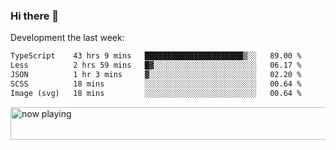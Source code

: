 ### Hi there 👋

Development the last week:
<!--START_SECTION:waka-->

```txt
TypeScript    43 hrs 9 mins   ██████████████████████▒░░   89.00 %
Less          2 hrs 59 mins   █▓░░░░░░░░░░░░░░░░░░░░░░░   06.17 %
JSON          1 hr 3 mins     ▓░░░░░░░░░░░░░░░░░░░░░░░░   02.20 %
SCSS          18 mins         ░░░░░░░░░░░░░░░░░░░░░░░░░   00.64 %
Image (svg)   18 mins         ░░░░░░░░░░░░░░░░░░░░░░░░░   00.64 %
```

<!--END_SECTION:waka-->

<!--
**JASONPANGGO/jasonpanggo** is a ✨ _special_ ✨ repository because its `README.md` (this file) appears on your GitHub profile.

Here are some ideas to get you started:

- 🔭 I’m currently working on ...
- 🌱 I’m currently learning ...
- 👯 I’m looking to collaborate on ...
- 🤔 I’m looking for help with ...
- 💬 Ask me about ...
- 📫 How to reach me: ...
- 😄 Pronouns: ...
- ⚡ Fun fact: ...
-->

<a href="https://volt.fm/user/q8yd9e79csfr57rt" target="_blank"><img src="https://spotify-badge-egoist.vercel.app/api/now-playing" width="540" height="52" alt="now playing"></a>
